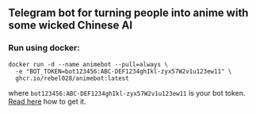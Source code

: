 ## Telegram bot for turning people into anime with some wicked Chinese AI

### Run using docker:

```shell
docker run -d --name animebot --pull=always \
  -e "BOT_TOKEN=bot123456:ABC-DEF1234ghIkl-zyx57W2v1u123ew11" \
  ghcr.io/rebel028/animebot:latest
```
where `bot123456:ABC-DEF1234ghIkl-zyx57W2v1u123ew11` is your bot token. 
[Read here](https://core.telegram.org/bots/features#botfather) how to get it.
